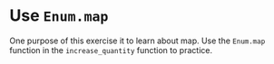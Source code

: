 # Use `Enum.map`

One purpose of this exercise it to learn about map. Use the `Enum.map` function in the `increase_quantity` function to practice.